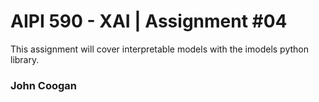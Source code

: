 # AIPI 590 - XAI | Assignment #04

This assignment will cover interpretable models with the imodels python library.

### John Coogan